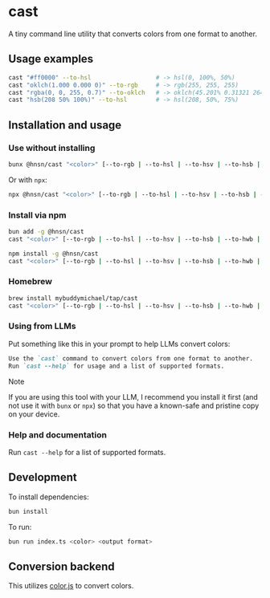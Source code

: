 # cast

A tiny command line utility that converts colors from one format to another.

## Usage examples

```bash
cast "#ff0000" --to-hsl                  # -> hsl(0, 100%, 50%)
cast "oklch(1.000 0.000 0)" --to-rgb     # -> rgb(255, 255, 255)
cast "rgba(0, 0, 255, 0.7)" --to-oklch   # -> oklch(45.201% 0.31321 264.05 / 0.7)
cast "hsb(208 50% 100%)" --to-hsl        # -> hsl(208, 50%, 75%)
```

## Installation and usage

### Use without installing
```bash
bunx @hnsn/cast "<color>" [--to-rgb | --to-hsl | --to-hsv | --to-hsb | --to-hwb | --to-oklab | --to-oklch]
```
Or with `npx`:
```bash
npx @hnsn/cast "<color>" [--to-rgb | --to-hsl | --to-hsv | --to-hsb | --to-hwb | --to-oklab | --to-oklch]
```

### Install via npm
```bash
bun add -g @hnsn/cast
cast "<color>" [--to-rgb | --to-hsl | --to-hsv | --to-hsb | --to-hwb | --to-oklab | --to-oklch]

```
```bash
npm install -g @hnsn/cast
cast "<color>" [--to-rgb | --to-hsl | --to-hsv | --to-hsb | --to-hwb | --to-oklab | --to-oklch]
```

### Homebrew
```bash
brew install mybuddymichael/tap/cast
cast "<color>" [--to-rgb | --to-hsl | --to-hsv | --to-hsb | --to-hwb | --to-oklab | --to-oklch]
```

### Using from LLMs

Put something like this in your prompt to help LLMs convert colors:

```markdown
Use the `cast` command to convert colors from one format to another.
Run `cast --help` for usage and a list of supported formats.
```

> [!NOTE]
> If you are using this tool with your LLM, I recommend you install it first (and not use it with `bunx` or `npx`) so that you have a known-safe and pristine copy on your device.

### Help and documentation

Run `cast --help` for a list of supported formats.

## Development

To install dependencies:

```bash
bun install
```

To run:

```bash
bun run index.ts <color> <output format>
```

## Conversion backend

This utilizes [color.js](https://colorjs.io/) to convert colors.
